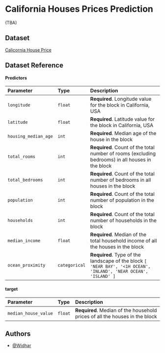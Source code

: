
# California Houses Prices Prediction

(TBA)


## Dataset

[Calicornia House Price](https://www.kaggle.com/datasets/shibumohapatra/house-price)


## Dataset Reference

#### Predictors


| Parameter | Type     | Description                |
| :-------- | :------- | :------------------------- |
| `longitude` | `float` | **Required**. Longitude value for the block in California, USA  |
| `latitude` | `float` | **Required**. Latitude value for the block in California, USA  |
| `housing_median_age` | `int` | **Required**. Median age of the house in the block  |
| `total_rooms` | `int` | **Required**. Count of the total number of rooms (excluding bedrooms) in all houses in the block  |
| `total_bedrooms` | `int` | **Required**. Count of the total number of bedrooms in all houses in the block  |
| `population` | `int` | **Required**. Count of the total number of population in the block  |
| `households` | `int` | **Required**. Count of the total number of households in the block  |
| `median_income` | `float` | **Required**. Median of the total household income of all the houses in the block  |
| `ocean_proximity` | `categorical` | **Required**. Type of the landscape of the block `[ 'NEAR BAY', '<1H OCEAN', 'INLAND', 'NEAR OCEAN', 'ISLAND' ]` |

#### target
| Parameter | Type     | Description                |
| :-------- | :------- | :------------------------- |
| `median_house_value` | `float` | **Required**. Median of the household prices of all the houses in the block |


## Authors

- [@Widhar](https://www.github.com/octokatherine)


